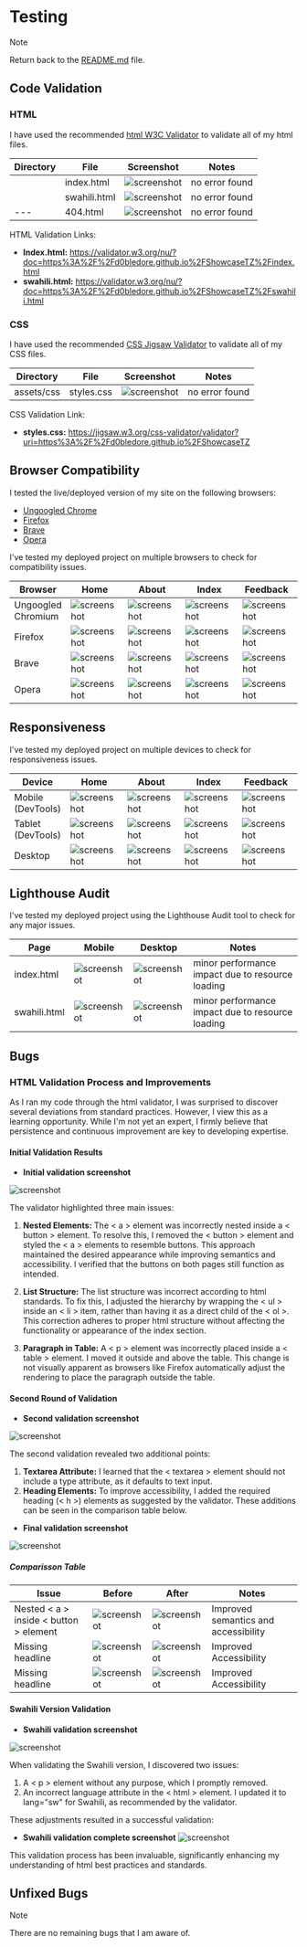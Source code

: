 # Testing

> [!NOTE]  
> Return back to the [README.md](README.md) file.

## Code Validation

### HTML

I have used the recommended [html W3C Validator](https://validator.w3.org) to validate all of my html files.

| Directory | File | Screenshot | Notes |
| --- | --- | --- | --- |
|  | index.html | ![screenshot](documentation/validation/html/index_validation_complete.png) | no error found |
|  | swahili.html | ![screenshot](documentation/validation/css/css_validation_complete.png) | no error found |
| --- | 404.html | ![screenshot](documentation/validation/html/404_validation_complete.png) | no error found |


HTML Validation Links:

- **Index.html:** https://validator.w3.org/nu/?doc=https%3A%2F%2Fd0bledore.github.io%2FShowcaseTZ%2Findex.html
- **swahili.html:** https://validator.w3.org/nu/?doc=https%3A%2F%2Fd0bledore.github.io%2FShowcaseTZ%2Fswahili.html

### CSS

I have used the recommended [CSS Jigsaw Validator](https://jigsaw.w3.org/css-validator) to validate all of my CSS files.

| Directory | File | Screenshot | Notes |
| --- | --- | --- | --- |
| assets/css | styles.css | ![screenshot](documentation/validation/css/css_validation_complete.png) | no error found |

CSS Validation Link:

- **styles.css:** https://jigsaw.w3.org/css-validator/validator?uri=https%3A%2F%2Fd0bledore.github.io%2FShowcaseTZ

## Browser Compatibility

I tested the live/deployed version of my site on the following browsers: 

- [Ungoogled Chrome](https://www.techspot.com/downloads/7181-ungoogled-chromium.html)
- [Firefox](https://www.mozilla.org/firefox/download/)
- [Brave](https://brave.com/download)
- [Opera](https://www.opera.com/download)

I've tested my deployed project on multiple browsers to check for compatibility issues.

| Browser | Home | About | Index | Feedback | Notes |
| --- | --- | --- | --- | --- | --- |
| Ungoogled Chromium | ![screenshot](documentation/browsers/ungoogled_home.png) | ![screenshot](documentation/browsers/ungoogled_about.png) | ![screenshot](documentation/browsers/ungoogled_index.png) | ![screenshot](documentation/browsers/ungoogled_feedback.png) | Works as expected |
| Firefox | ![screenshot](documentation/browsers/firefox_home.png) | ![screenshot](documentation/browsers/firefox_about.png) | ![screenshot](documentation/browsers/firefox_index.png) | ![screenshot](documentation/browsers/firefox_feedback.png) | Works as expected |
| Brave | ![screenshot](documentation/browsers/brave_home.png) | ![screenshot](documentation/browsers/brave_about.png) | ![screenshot](documentation/browsers/brave_index.png) | ![screenshot](documentation/browsers/brave_feedback.png) | Works as expected |
| Opera | ![screenshot](documentation/browsers/opera_home.png) | ![screenshot](documentation/browsers/opera_about.png) | ![screenshot](documentation/browsers/opera_index.png) | ![screenshot](documentation/browsers/opera_feedback.png) | Works as expected |

## Responsiveness

I've tested my deployed project on multiple devices to check for responsiveness issues.

| Device | Home | About | Index | Feedback | Notes |
| --- | --- | --- | --- | --- | --- |
| Mobile (DevTools) | ![screenshot](documentation/responsiveness/mobile_home.png) | ![screenshot](documentation/responsiveness/mobile_about.png) | ![screenshot](documentation/responsiveness/mobile_index.png) | ![screenshot](documentation/responsiveness/mobile_feedback.png) | Works as expected |
| Tablet (DevTools) | ![screenshot](documentation/responsiveness/tablet_home.png) | ![screenshot](documentation/responsiveness/tablet_about.png) | ![screenshot](documentation/responsiveness/tablet_index.png) | ![screenshot](documentation/responsiveness/tablet_feedback.png) | Works as expected |
| Desktop | ![screenshot](documentation/responsiveness/desktop_home.png) | ![screenshot](documentation/responsiveness/desktop_about.png) | ![screenshot](documentation/responsiveness/desktop_index.png) | ![screenshot](documentation/responsiveness/desktop_feedback.png) | Works as expected |

## Lighthouse Audit

I've tested my deployed project using the Lighthouse Audit tool to check for any major issues.

| Page | Mobile | Desktop | Notes |
| --- | --- | --- | --- |
| index.html | ![screenshot](documentation/lighthouse/mobile_index.png) | ![screenshot](documentation/lighthouse/desktop_index.png) | minor performance impact due to resource loading |
| swahili.html | ![screenshot](documentation/lighthouse/mobile_swahili.png) | ![screenshot](documentation/lighthouse/desktop_swahili.png) | minor performance impact due to resource loading  | 

## Bugs

### HTML Validation Process and Improvements

As I ran my code through the html validator, I was surprised to discover several deviations from standard practices. However, I view this as a learning opportunity. While I'm not yet an expert, I firmly believe that persistence and continuous improvement are key to developing expertise.

#### Initial Validation Results

-  **Initial validation screenshot** 

![screenshot](documentation/validation/html/index_live.png) 

The validator highlighted three main issues: 

1. **Nested Elements:** The < a > element was incorrectly nested inside a < button > element. To resolve this, I removed the < button > element and styled the < a > elements to resemble buttons. This approach maintained the desired appearance while improving semantics and accessibility. I verified that the buttons on both pages still function as intended.

2. **List Structure:** The list structure was incorrect according to html standards. To fix this, I adjusted the hierarchy by wrapping the < ul > inside an < li > item, rather than having it as a direct child of the < ol >. This correction adheres to proper html structure without affecting the functionality or appearance of the index section.

3. **Paragraph in Table:** A < p > element was incorrectly placed inside a < table > element. I moved it outside and above the table. This change is not visually apparent as browsers like Firefox automatically adjust the rendering to place the paragraph outside the table.

#### Second Round of Validation

- **Second validation screenshot**

![screenshot](documentation/validation/html/index_live_2nd.png) 

The second validation revealed two additional points:

1. **Textarea Attribute:** I learned that the < textarea > element should not include a type attribute, as it defaults to text input.
2. **Heading Elements:** To improve accessibility, I added the required heading (< h >) elements as suggested by the validator. These additions can be seen in the comparison table below.

- **Final validation screenshot** 

![screenshot](documentation/validation/html/index_validation_complete.png)


##### Comparisson Table

| Issue | Before | After | Notes |
| --- | --- | --- | --- |
| Nested < a > inside < button > element | ![screenshot](documentation/validation/before_after/before_button.png) | ![screenshot](documentation/validation/before_after/after_button.png) | Improved semantics and accessibility|
| Missing headline | ![screenshot](documentation/validation/before_after/article_before.png) | ![screenshot](documentation/validation/before_after/article_after.png) | Improved Accessibility |
| Missing headline | ![screenshot](documentation/validation/before_after/copyright_before.png) | ![screenshot](documentation/validation/before_after/copyright_after.png) | Improved Accessibility |

#### Swahili Version Validation

- **Swahili validation screenshot**

![screenshot](documentation/validation/html/validating_swahili.png)

When validating the Swahili version, I discovered two issues: 

1. A < p > element without any purpose, which I promptly removed.
2. An incorrect language attribute in the < html > element. I updated it to lang="sw" for Swahili, as recommended by the validator.

These adjustments resulted in a successful validation:

- **Swahili validation complete screenshot**
![screenshot](documentation/validation/html/swahili_validation_complete.png)

This validation process has been invaluable, significantly enhancing my understanding of html best practices and standards.

## Unfixed Bugs

> [!NOTE]  
> There are no remaining bugs that I am aware of.


